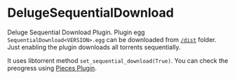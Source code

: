 # DelugeSequentialDownload
Deluge Sequential Download Plugin.
Plugin egg `SequentialDownload<VERSION>.egg` can be downloaded from [`/dist`](https://github.com/hrushikesh198/DelugeSequentialDownload/tree/master/dist) folder.
Just enabling the plugin downloads all torrents sequentially.

It uses libtorrent method `set_sequential_download(True)`.
You can check the preogress using [Pieces Plugin](http://dev.deluge-torrent.org/wiki/Plugins/Pieces).


